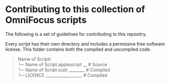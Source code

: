 # Contributing to this collection of OmniFocus scripts

The following is a set of guidelines for contributing to this repositry.

Every script has their own directory and includes a permissive free software license.
This folder contains both the compiled and uncompiled code.

> Name of Script/  
└─ Name of Script.applescript __ # Source  
└─ Name of Script.scpt ________ # Compiled  
└─ LICENCE __________________ # Compiled  
